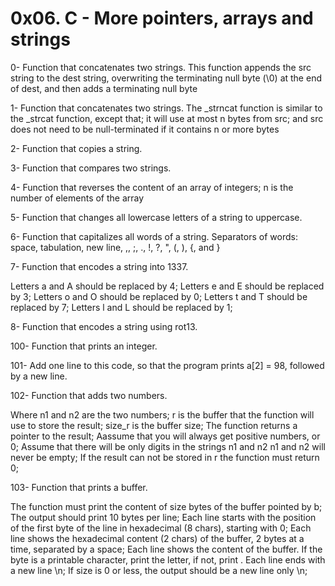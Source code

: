 # 0x06. C - More pointers, arrays and strings

0- Function that concatenates two strings. This function appends the src string to the dest string, overwriting the terminating null byte (\0) at the end of dest, and then adds a terminating null byte

1- Function that concatenates two strings. The _strncat function is similar to the _strcat function, except that; it will use at most n bytes from src; and
src does not need to be null-terminated if it contains n or more bytes

2- Function that copies a string.

3- Function that compares two strings.

4- Function that reverses the content of an array of integers; n is the number of elements of the array

5- Function that changes all lowercase letters of a string to uppercase.

6- Function that capitalizes all words of a string. Separators of words: space, tabulation, new line, ,, ;, ., !, ?, ", (, ), {, and }

7- Function that encodes a string into 1337.

Letters a and A should be replaced by 4;
Letters e and E should be replaced by 3;
Letters o and O should be replaced by 0;
Letters t and T should be replaced by 7;
Letters l and L should be replaced by 1;

8- Function that encodes a string using rot13.

100- Function that prints an integer.

101- Add one line to this code, so that the program prints a[2] = 98, followed by a new line.

102- Function that adds two numbers. 

Where n1 and n2 are the two numbers;
r is the buffer that the function will use to store the result;
size_r is the buffer size;
The function returns a pointer to the result;
Aassume that you will always get positive numbers, or 0;
Assume that there will be only digits in the strings n1 and n2
n1 and n2 will never be empty;
If the result can not be stored in r the function must return 0;

103- Function that prints a buffer.

The function must print the content of size bytes of the buffer pointed by b;
The output should print 10 bytes per line;
Each line starts with the position of the first byte of the line in hexadecimal (8 chars), starting with 0;
Each line shows the hexadecimal content (2 chars) of the buffer, 2 bytes at a time, separated by a space;
Each line shows the content of the buffer. If the byte is a printable character, print the letter, if not, print .
Each line ends with a new line \n;
If size is 0 or less, the output should be a new line only \n;